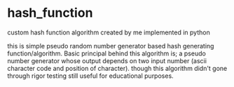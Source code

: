 # hash_function
custom hash function algorithm created by me implemented in python

this is simple pseudo random number generator based hash generating function/algorithm.
Basic principal behind this algorithm is; a pseudo number generator whose output depends on two input number (ascii character code and position of character). 
though this algorithm didn't gone through rigor testing still useful for educational purposes.
